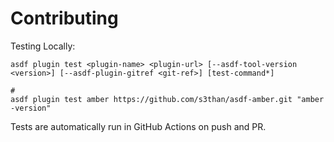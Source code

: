 # Contributing

Testing Locally:

```shell
asdf plugin test <plugin-name> <plugin-url> [--asdf-tool-version <version>] [--asdf-plugin-gitref <git-ref>] [test-command*]

#
asdf plugin test amber https://github.com/s3than/asdf-amber.git "amber -version"
```

Tests are automatically run in GitHub Actions on push and PR.
